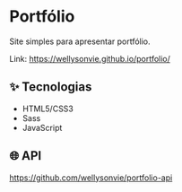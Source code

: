 # Portfólio

Site simples para apresentar portfólio.<br>

Link: https://wellysonvie.github.io/portfolio/

## ✨ Tecnologias

- HTML5/CSS3
- Sass
- JavaScript

## 🌐 API

https://github.com/wellysonvie/portfolio-api

